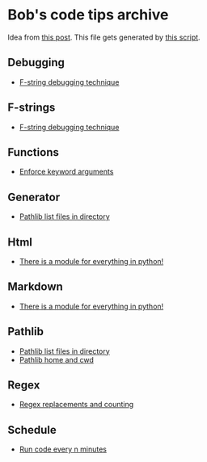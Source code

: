 # Bob's code tips archive

Idea from [this post](https://www.edwinwenink.xyz/posts/42-vim_notetaking/).
This file gets generated by [this script](index.py).

## Debugging

- [F-string debugging technique](20220904165337.md)


## F-strings

- [F-string debugging technique](20220904165337.md)


## Functions

- [Enforce keyword arguments](20220905101227.md)


## Generator

- [Pathlib list files in directory](20220904164101.md)


## Html

- [There is a module for everything in python!](20220904164714.md)


## Markdown

- [There is a module for everything in python!](20220904164714.md)


## Pathlib

- [Pathlib list files in directory](20220904164101.md)
- [Pathlib home and cwd](20220904163710.md)


## Regex

- [Regex replacements and counting](20220904170128.md)


## Schedule

- [Run code every n minutes](20220904170240.md)


